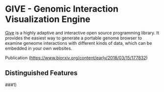# GIVE - Genomic Interaction Visualization Engine
[Give](https://zhong-lab-ucsd.github.io/GIVE_homepage/) is a highly adaptive and interactive open source programming library. It provides the easiest way to generate a portable genome browser to examine geneome interactions with different kinds of data, which can be embedded in your own websites. 

Publication (https://www.biorxiv.org/content/early/2018/03/15/177832)

## Distinguished Features
###1) 